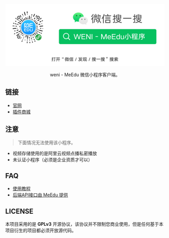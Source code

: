<p align="center"><img src="doc/images/wechat.png"/></p>
<p align="center">weni - MeEdu 微信小程序客户端。</p>

## 链接

+ [官网](https://meedu.vip)
+ [插件商城](https://meedu.vip/addons)

## 注意

> 下面情况无法使用该小程序。

+ 视频存储使用的是阿里云视频点播私密播放
+ 未认证小程序（必须是企业资质才可以）

## FAQ

+ [使用教程](https://www.yuque.com/meedu/foyrg7/zn927m)
+ [后端API接口由 MeEdu 提供](https://github.com/Qsnh/meedu)

## LICENSE

本项目采用的是 **GPLv3** 开源协议，该协议并不限制您商业使用，但是任何基于本项目衍生的项目都必须开放源代码。